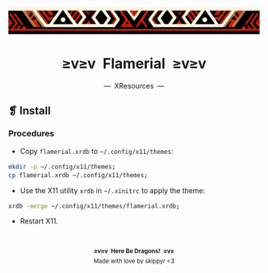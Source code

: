 <p align="center">
  <img alt="" src="../../assets/ornament.png" width="1020" />
</p>
<h1 align="center">≥v≥v&ensp;Flamerial&ensp;≥v≥v</h1>
<p align="center">—&ensp;XResources&ensp;—</p>

## ❡ Install
### Procedures
- Copy `flamerial.xrdb` to `~/.config/x11/themes`:

```zsh
mkdir -p ~/.config/x11/themes;
cp flamerial.xrdb ~/.config/x11/themes;
```

- Use the X11 utility `xrdb` in `~/.xinitrc` to apply the theme:

```zsh
xrdb -merge ~/.config/x11/themes/flamerial.xrdb;
```

- Restart X11.

&ensp;
<p align="center"><sup><strong>≥v≥v&ensp;Here Be Dragons!&ensp;≥v≥</strong><br/>Made with love by skippyr <3</sup></p>
